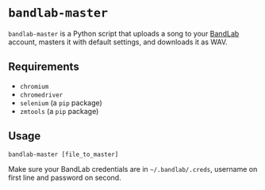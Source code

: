# `bandlab-master`

`bandlab-master` is a Python script that uploads a song to your [BandLab](https://www.bandlab.com/) account, masters it with default settings, and downloads it as WAV.

## Requirements

* `chromium`
* `chromedriver`
* `selenium` (a `pip` package)
* `zmtools` (a `pip` package)

## Usage

`bandlab-master [file_to_master]`

Make sure your BandLab credentials are in `~/.bandlab/.creds`, username on first line and password on second.
